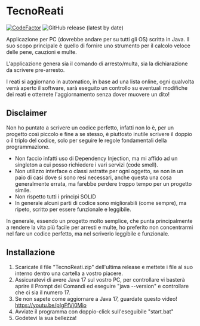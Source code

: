 # TecnoReati

[![CodeFactor](https://www.codefactor.io/repository/github/signorpollito/tecnoreati/badge)](https://www.codefactor.io/repository/github/signorpollito/tecnoreati)
![GitHub release (latest by date)](https://img.shields.io/github/v/release/SignorPollito/TecnoReati)

Applicazione per PC (dovrebbe andare per su tutti gli OS) scritta in Java.
Il suo scopo principale è quello di fornire uno strumento per il calcolo veloce delle pene, cauzioni e multe.

L'applicazione genera sia il comando di arresto/multa, sia la dichiarazione da scrivere pre-arresto.

I reati si aggiornano in automatico, in base ad una lista online, ogni qualvolta verrà aperto il software, sarà eseguito un controllo su eventuali modifiche dei reati e otterrete l'aggiornamento senza dover muovere un dito!


## Disclaimer

Non ho puntato a scrivere un codice perfetto, infatti non lo è, per un progetto così piccolo e fine a se stesso, è piuttosto inutile scrivere il doppio o il triplo del codice, solo per seguire le regole fondamentali della programmazione.

- Non faccio infatti uso di Dependency Injection, ma mi affido ad un singleton a cui posso richiedere i vari servizi (code smell).
- Non utilizzo interface o classi astratte per ogni oggetto, se non in un paio di casi dove si sono resi necessari, anche questa una cosa generalmente errata, ma farebbe perdere troppo tempo per un progetto simile.
- Non rispetto tutti i principi SOLID
- In generale alcuni parti di codice sono migliorabili (come sempre), ma ripeto, scritto per essere funzionale e leggibile.

In generale, essendo un progetto molto semplice, che punta principalmente a rendere la vita più facile per arresti e multe, ho preferito non concentrarmi nel fare un codice perfetto, ma nel scriverlo leggibile e funzionale.

## Installazione

1. Scaricate il file "TecnoReati.zip" dell'ultima release e mettete i file al suo interno dentro una cartella a vostro piacere.
2. Assicuratevi di avere Java 17 sul vostro PC, per controllare vi basterà aprire il Prompt dei Comandi ed eseguire "java --version" e controllare che ci sia il numero 17.
3. Se non sapete come aggiornare a Java 17, guardate questo video! https://youtu.be/pIgFfVj0Mio
4. Avviate il programma con doppio-click sull'eseguibile "start.bat"
5. Godetevi la sua bellezza!
